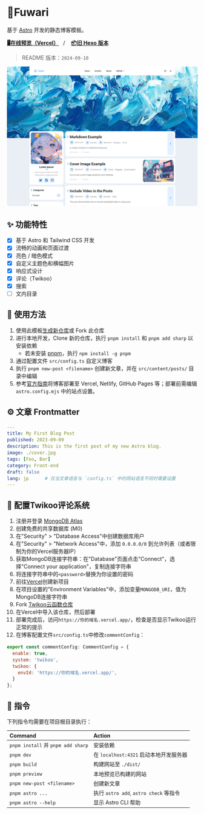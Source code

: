# 🍥Fuwari

基于 [Astro](https://astro.build) 开发的静态博客模板。

[**🖥️在线预览（Vercel）**](https://fuwari.vercel.app)&nbsp;&nbsp;&nbsp;/&nbsp;&nbsp;&nbsp;
[**📦旧 Hexo 版本**](https://github.com/saicaca/hexo-theme-vivia)

> README 版本：`2024-09-10`

![Preview Image](https://raw.githubusercontent.com/saicaca/resource/main/fuwari/home.png)

## ✨ 功能特性

- [x] 基于 Astro 和 Tailwind CSS 开发
- [x] 流畅的动画和页面过渡
- [x] 亮色 / 暗色模式
- [x] 自定义主题色和横幅图片
- [x] 响应式设计
- [x] 评论（Twikoo）
- [x] 搜索
- [ ] 文内目录

## 🚀 使用方法

1. 使用此模板[生成新仓库](https://github.com/saicaca/fuwari/generate)或 Fork 此仓库
2. 进行本地开发，Clone 新的仓库，执行 `pnpm install` 和 `pnpm add sharp` 以安装依赖  
   - 若未安装 [pnpm](https://pnpm.io)，执行 `npm install -g pnpm`
3. 通过配置文件 `src/config.ts` 自定义博客
4. 执行 `pnpm new-post <filename>` 创建新文章，并在 `src/content/posts/` 目录中编辑
5. 参考[官方指南](https://docs.astro.build/zh-cn/guides/deploy/)将博客部署至 Vercel, Netlify, GitHub Pages 等；部署前需编辑 `astro.config.mjs` 中的站点设置。

## ⚙️ 文章 Frontmatter

```yaml
---
title: My First Blog Post
published: 2023-09-09
description: This is the first post of my new Astro blog.
image: ./cover.jpg
tags: [Foo, Bar]
category: Front-end
draft: false
lang: jp      # 仅当文章语言与 `config.ts` 中的网站语言不同时需要设置
---
```

## 💬 配置Twikoo评论系统

1. 注册并登录 [MongoDB Atlas](https://www.mongodb.com/cloud/atlas/register)
2. 创建免费的共享数据库 (M0)
3. 在"Security" > "Database Access"中创建数据库用户
4. 在"Security" > "Network Access"中，添加 `0.0.0.0/0` 到允许列表（或者限制为你的Vercel服务器IP）
5. 获取MongoDB连接字符串：在"Database"页面点击"Connect"，选择"Connect your application"，复制连接字符串
6. 将连接字符串中的`<password>`替换为你设置的密码
7. 前往[Vercel](https://vercel.com)创建新项目
8. 在项目设置的"Environment Variables"中，添加变量`MONGODB_URI`，值为MongoDB连接字符串
9. Fork [Twikoo云函数仓库](https://github.com/imaegoo/twikoo)
10. 在Vercel中导入该仓库，然后部署
11. 部署完成后，访问`https://你的域名.vercel.app/`，检查是否显示Twikoo运行正常的提示
12. 在博客配置文件`src/config.ts`中修改`commentConfig`：
```js
export const commentConfig: CommentConfig = {
  enable: true,
  system: 'twikoo',
  twikoo: {
    envId: 'https://你的域名.vercel.app/',
  }
};
```

## 🧞 指令

下列指令均需要在项目根目录执行：

| Command                           | Action                            |
|:----------------------------------|:----------------------------------|
| `pnpm install` 并 `pnpm add sharp` | 安装依赖                              |
| `pnpm dev`                        | 在 `localhost:4321` 启动本地开发服务器      |
| `pnpm build`                      | 构建网站至 `./dist/`                   |
| `pnpm preview`                    | 本地预览已构建的网站                        |
| `pnpm new-post <filename>`        | 创建新文章                             |
| `pnpm astro ...`                  | 执行 `astro add`, `astro check` 等指令 |
| `pnpm astro --help`               | 显示 Astro CLI 帮助                   |
